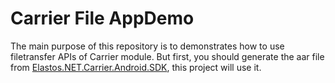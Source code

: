 # Carrier File AppDemo


The main purpose of this repository is to demonstrates how to use filetransfer APIs of Carrier module. But first, you should generate the aar file from [Elastos.NET.Carrier.Android.SDK](https://github.com/elastos/Elastos.NET.Carrier.Android.SDK), this project will use it.


